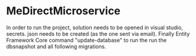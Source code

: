 # MeDirectMicroservice

In order to run the project, solution needs to be opened in visual studio, secrets. json needs to be created (as the one sent via email). 
Finally Entity Framework Core command "update-database" to run the run the dbsnapshot and all following migrations. 
